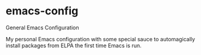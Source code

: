 # emacs-config
General Emacs Configuration

My personal Emacs configuration with some special sauce to automagically install packages from ELPA the first time Emacs is run.
